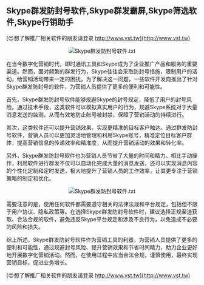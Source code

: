 ## **Skype群发防封号软件,Skype群发霸屏,Skype筛选软件,Skype行销助手**

[😍想了解推广相关软件的朋友请登录 http://www.vst.tw](http://www.vst.tw)

 <center><img src="https://vst.tw/MP4/tuiguang/png/8.png" alt="Skype群发防封号软件.txt"></center>

在当今数字化营销时代，即时通讯工具如Skype成为了企业推广产品和服务的重要渠道。然而，面对频繁的群发行为，Skype往往会采取防封号措施，限制用户的活动，给营销活动带来一定的困扰。为了解决这一问题，一些软件开发商推出了针对Skype群发防封号的软件，为营销人员提供了更多的便利和可能性。

首先，Skype群发防封号软件能够规避Skype的封号规定，降低了用户的封号风险。通过技术手段，这类软件可以模拟真实用户的行为，规避Skype系统对于大量消息发送的监测，从而有效地防止账号被封禁，保障了营销活动的持续进行。

其次，这类软件还可以提升营销效果，实现更精准的目标客户触达。通过群发防封号软件，营销人员可以更加灵活地管理和利用Skype账号，精准定位目标客户群体，提高营销信息的传递效率和精准度，从而提升营销活动的效果和转化率。

另外，Skype群发防封号软件也为营销人员节省了大量的时间和精力。相比手动操作，利用软件进行群发不仅可以自动化完成大量的消息发送，还可以实现消息内容的个性化定制和定时发送，极大地提升了营销人员的工作效率，让其更专注于营销策略的制定和优化。

 <center><img src="https://vst.tw/MP4/tuiguang/png/2.png" alt="Skype群发防封号软件.txt"></center>

需要注意的是，使用任何软件都需要遵守相关的法律法规和平台规定，包括但不限于用户协议、隐私政策等。在选择Skype群发防封号软件时，建议选择正规渠道获取、合法合规的软件，避免违反Skype平台规定和涉及不良行为，以免造成不必要的风险和损失。

综上所述，Skype群发防封号软件作为营销工具的利器，为营销人员提供了更多的便利和可能性，通过规避封号风险、提升营销效果和节省时间精力，助力企业更好地开展数字化营销活动。然而，在使用过程中应当合法合规，谨慎使用，最终实现营销目标，促进业务增长。

[😍想了解推广相关软件的朋友请登录 http://www.vst.tw](http://www.vst.tw)



